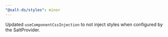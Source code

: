 ```yaml
---
"@salt-ds/styles": minor
---
```


Updated `useComponentCssInjection` to not inject styles when configured by the SaltProvider.
